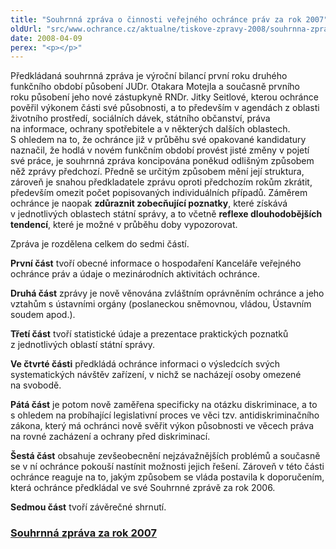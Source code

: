 ```yaml
---
title: "Souhrnná zpráva o činnosti veřejného ochránce práv za rok 2007"
oldUrl: "src/www.ochrance.cz/aktualne/tiskove-zpravy-2008/souhrnna-zprava-o-cinnosti-verejneho-ochrance-prav-za-rok-2007"
date: 2008-04-09
perex: "<p></p>"
---
```


<!-- imported from the old website -->

<p class="Normln-web">Předkládaná souhrnná zpráva je výroční bilancí první roku druhého funkčního období působení JUDr. Otakara Motejla a současně prvního roku působení jeho nové zástupkyně RNDr. Jitky Seitlové, kterou ochránce pověřil výkonem části své působnosti, a to především v agendách z oblasti životního prostředí, sociálních dávek, státního občanství, práva na informace, ochrany spotřebitele a v některých dalších oblastech. S ohledem na to, že ochránce již v průběhu své opakované kandidatury naznačil, že hodlá v novém funkčním období provést jisté změny v pojetí své práce, je souhrnná zpráva koncipována poněkud odlišným způsobem něž zprávy předchozí. Předně se určitým způsobem mění její struktura, zároveň je snahou předkladatele zprávu oproti předchozím rokům zkrátit, především omezit počet popisovaných individuálních případů. Záměrem ochránce je naopak <span style="FONT-WEIGHT: bold">zdůraznit </span><span style="FONT-WEIGHT: bold">zobecňující poznatky</span>, které získává v jednotlivých oblastech státní správy, a to včetně <span style="FONT-WEIGHT: bold">reflexe dlouhodobějších tendencí</span>, které je možné v průběhu doby vypozorovat.</p><p class="Normln-web">Zpráva je rozdělena celkem do sedmi částí.</p><p class="Normln-web"><span style="FONT-WEIGHT: bold">První část</span> tvoří obecné informace o hospodaření Kanceláře veřejného ochránce práv a údaje o mezinárodních aktivitách ochránce.</p><p class="Normln-web"><span style="FONT-WEIGHT: bold">Druhá část</span> zprávy je nově věnována zvláštním oprávněním ochránce a jeho vztahům s ústavními orgány (poslaneckou sněmovnou, vládou, Ústavním soudem apod.).</p><p class="Normln-web"><span style="FONT-WEIGHT: bold">Třetí část</span> tvoří statistické údaje a prezentace praktických poznatků z jednotlivých oblastí státní správy.</p><p class="Normln-web"><span style="FONT-WEIGHT: bold">Ve čtvrté části</span> předkládá ochránce informaci o výsledcích svých systematických návštěv zařízení, v nichž se nacházejí osoby omezené na svobodě.</p><p class="Normln-web"><span style="FONT-WEIGHT: bold">P</span><span style="FONT-WEIGHT: bold">átá část</span> je potom nově zaměřena specificky na otázku diskriminace, a to s ohledem na probíhající legislativní proces ve věci tzv. antidiskriminačního zákona, který má ochránci nově svěřit výkon působnosti ve věcech práva na rovné zacházení a ochrany před diskriminací.</p><p class="Normln-web"><span style="FONT-WEIGHT: bold">Šestá část</span> obsahuje zevšeobecnění nejzávažnějších problémů a současně se v ní ochránce pokouší nastínit možnosti jejich řešení. Zároveň v této části ochránce reaguje na to, jakým způsobem se vláda postavila k doporučením, která ochránce předkládal ve své Souhrnné zprávě za rok 2006.</p><p class="Normln-web"><span style="FONT-WEIGHT: bold">Sedmo</span><span style="FONT-WEIGHT: bold">u </span><span style="FONT-WEIGHT: bold">část</span> tvoří závěrečné shrnutí.</p><h3 class="Nadpis2"><a href="dokumenty/dokument.php?back=/cinnost/zpravy.php&amp;doc=1239">Souhrnná zpráva za rok 2007</a></h3><p class="Normln"> </p>
